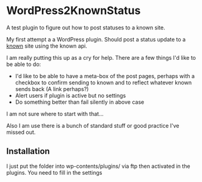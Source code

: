 # WordPress2KnownStatus

A test plugin to figure out how to post statuses to a known site.

My first attempt a a WordPress plugin.
Should post a status update to a [known](http://withknown.com) site using the known api.

I am really putting this up as a cry for help. There are a few things I'd like to be able to do:

* I'd like to be able to have a meta-box of the post pages, perhaps with a checkbox to confirm sending to known and to reflect whatever known sends back (A link perhaps?)
* Alert users if plugin is active but no settings
* Do something better than fail silently in above case

I am not sure where to start with that...

Also I am use there is a bunch of standard stuff or good practice I've missed out.

## Installation 

I just put the folder into wp-contents/plugins/ via ftp 
then activated in the plugins.
You need to fill in the settings 



